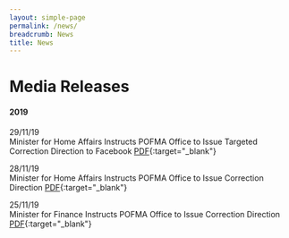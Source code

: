 ```yaml
---
layout: simple-page
permalink: /news/
breadcrumb: News
title: News
---
```


# Media Releases

#### 2019

29/11/19<br>
Minister for Home Affairs Instructs POFMA Office to Issue Targeted Correction Direction to Facebook [PDF](/documents/media-releases/2019/Nov/POFMA%20Office%20TCD%20Media%20Statement%2029%20Nov%202019.pdf){:target="_blank"}

28/11/19<br>
Minister for Home Affairs Instructs POFMA Office to Issue Correction Direction [PDF](/documents/media-releases/2019/Nov/POFMA%20Office%20Media%20Statement%2028%20Nov%202019.pdf){:target="_blank"}

25/11/19<br>
Minister for Finance Instructs POFMA Office to Issue Correction Direction [PDF](/documents/media-releases/2019/Nov/POFMA%20Office%20Media%20Statement%2025%20Nov%202019.pdf){:target="_blank"}


